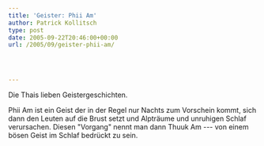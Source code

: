 ```yaml
---
title: 'Geister: Phii Am'
author: Patrick Kollitsch
type: post
date: 2005-09-22T20:46:00+00:00
url: /2005/09/geister-phii-am/




---
```

Die Thais lieben Geistergeschichten.

Phii Am ist ein Geist der in der Regel nur Nachts zum Vorschein kommt, sich dann den Leuten auf die Brust setzt und Alptr&auml;ume und unruhigen Schlaf verursachen. Diesen "Vorgang" nennt man dann Thuuk Am --- von einem b&ouml;sen Geist im Schlaf bedr&uuml;ckt zu sein.